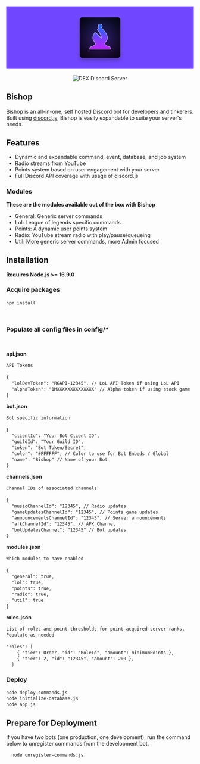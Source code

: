 <div align="center">
	<br />
	<p>
		<img src="https://raw.githubusercontent.com/alexriley1223/bishop/rework/static/bishopbanner.png" alt="Bishop Discord Bot" />
	</p>
	<p>
		<img src="https://img.shields.io/discord/604872185391087629?style=for-the-badge" alt="DEX Discord Server" />
</div>

## Bishop
Bishop is an all-in-one, self hosted Discord bot for developers and tinkerers. Built using <a href="https://discord.js.org/">discord.js</a>, Bishop is easily expandable to suite your server's needs.
## Features
- Dynamic and expandable command, event, database, and job system
- Radio streams from YouTube
- Points system based on user engagement with your server
- Full Discord API coverage with usage of discord.js

### Modules
**These are the modules available out of the box with Bishop**
- General: Generic server commands
- Lol: League of legends specific commands
- Points: A dynamic user points system
- Radio: YouTube stream radio with play/pause/queueing
- Util: More generic server commands, more Admin focused

## Installation
**Requires Node.js >= 16.9.0**

### Acquire packages
```sh-session
npm install
```
<br>

### Populate all config files in config/*
<br>

**api.json**
```
API Tokens

{
  "lolDevToken": "RGAPI-12345", // LoL API Token if using LoL API
  "alphaToken": "1MXXXXXXXXXXXXXX" // Alpha token if using stock game
}
```
**bot.json**
```
Bot specific information

{
  "clientId": "Your Bot Client ID",
  "guildId": "Your Guild ID",
  "token": "Bot Token/Secret",
  "color": "#FFFFFF", // Color to use for Bot Embeds / Global
  "name": "Bishop" // Name of your Bot
}
```
**channels.json**
```
Channel IDs of associated channels

{
  "musicChannelId": "12345", // Radio updates
  "gameUpdatesChannelId": "12345", // Points game updates
  "announcementsChannelId": "12345", // Server announcements
  "afkChannelId": "12345", // AFK Channel
  "botUpdatesChannel": "12345" // Bot updates
}
```
**modules.json**
```
Which modules to have enabled

{
  "general": true,
  "lol": true,
  "points": true,
  "radio": true,
  "util": true
}
```
**roles.json**
```
List of roles and point thresholds for point-acquired server ranks. Populate as needed

"roles": [
    { "tier": Order, "id": "RoleId", "amount": minimumPoints },
    { "tier": 2, "id": "12345", "amount": 200 },
  ]
```
### Deploy
```sh-session
node deploy-commands.js
node initialize-database.js
node app.js
```

## Prepare for Deployment
If you have two bots (one production, one development), run the command below to unregister commands from the development bot.

```bash
  node unregister-commands.js
```
